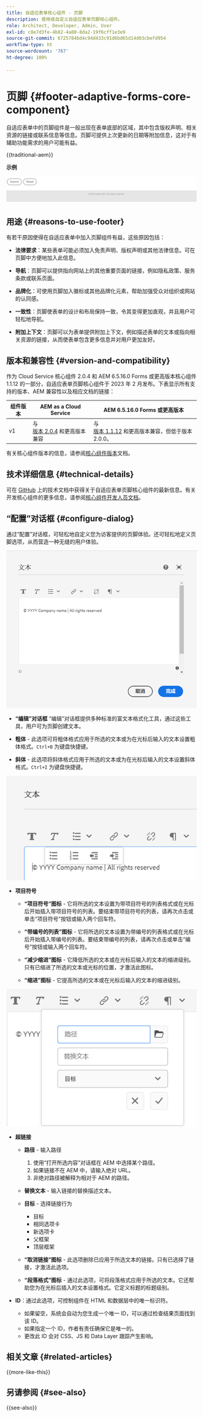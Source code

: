 ```yaml
---
title: 自适应表单核心组件 - 页脚
description: 使用或自定义自适应表单页脚核心组件。
role: Architect, Developer, Admin, User
exl-id: c8e7d3fe-4b82-4a80-8da2-19f6cff1e3e9
source-git-commit: 6725784bd4c94d433c91d6bd65d14d03cbefd954
workflow-type: ht
source-wordcount: '767'
ht-degree: 100%

---
```



# 页脚 {#footer-adaptive-forms-core-component}

自适应表单中的页脚组件是一般出现在表单底部的区域，其中包含版权声明、相关资源的链接或联系信息等信息。页脚可提供上次更新的日期等附加信息，这对于有辅助功能需求的用户可能有益。

{{traditional-aem}}

**示例**

![示例](/help/adaptive-forms/assets/footer.png)

## 用途 {#reasons-to-use-footer}

有若干原因使得在自适应表单中加入页脚组件有益，这些原因包括：

- **法律要求**：某些表单可能必须加入免责声明、版权声明或其他法律信息。可在页脚中方便地加入此信息。

- **导航**：页脚可以提供指向网站上的其他重要页面的链接，例如隐私政策、服务条款或联系页面。

- **品牌化**：可使用页脚加入徽标或其他品牌化元素，帮助加强受众对组织或网站的认同感。

- **一致性**：页脚使表单的设计和布局保持一致，令其变得更加直观，并且用户可轻松地导航。

- **附加上下文**：页脚可以为表单提供附加上下文，例如描述表单的文本或指向相关资源的链接，从而使表单包含更多信息并对用户更加友好。

## 版本和兼容性 {#version-and-compatibility}

作为 Cloud Service 核心组件 2.0.4 和 AEM 6.5.16.0 Forms 或更高版本核心组件 1.1.12 的一部分，自适应表单页脚核心组件于 2023 年 2 月发布。下表显示所有支持的版本、AEM 兼容性以及相应文档的链接：

| 组件版本 | AEM as a Cloud Service | AEM 6.5.16.0 Forms 或更高版本 |
|---|---|---|
| v1 | 与<br>[版本 2.0.4](/help/adaptive-forms/version.md) 和更高版本兼容 | 与<br>[版本 1.1.12](/help/adaptive-forms/version.md) 和更高版本兼容，但低于版本 2.0.0。 |

有关核心组件版本的信息，请参阅[核心组件版本](/help/adaptive-forms/version.md)文档。

<!-- ## Sample Component Output {#sample-component-output}

To experience the Accordion Component as well as see examples of its configuration options as well as HTML and JSON output, visit the [Component Library](https://adobe.com/go/aem_cmp_library_accordion). -->

## 技术详细信息 {#technical-details}

可在 [GitHub](https://github.com/adobe/aem-core-forms-components/tree/master/ui.af.apps/src/main/content/jcr_root/apps/core/fd/components/form/footer/v1/footer) 上的技术文档中获得关于自适应表单页脚核心组件的最新信息。有关开发核心组件的更多信息，请参阅[核心组件开发人员文档](/help/developing/overview.md)。


## “配置”对话框 {#configure-dialog}

通过“配置”对话框，可轻松地自定义您为访客提供的页脚体验。还可轻松地定义页脚选项，从而营造一种无缝的用户体验。

![“属性”选项卡](/help/adaptive-forms/assets/footer_propertiestab.png)

- **“编辑”对话框**
“编辑”对话框提供多种标准的富文本格式化工具，通过这些工具，用户可为页脚创建文本。

- **粗体** - 此选项可将粗体格式应用于所选的文本或为在光标后输入的文本设置粗体格式。`Ctrl+B` 为键盘快捷键。

- **斜体** - 此选项将斜体格式应用于所选的文本或为在光标后输入的文本设置斜体格式。`Ctrl+I` 为键盘快捷键。

![项目符号选项](/help/adaptive-forms/assets/footer_bullet.png)


- **项目符号**

   - **“项目符号”图标** - 它将所选的文本设置为带项目符号的列表格式或在光标后开始插入带项目符号的列表。要结束带项目符号的列表，请再次点击或单击“项目符号”按钮或输入两个回车符。

   - **“带编号的列表”图标** - 它将所选的文本设置为带编号的列表格式或在光标后开始插入带编号的列表。要结束带编号的列表，请再次点击或单击“编号”按钮或输入两个回车符。

   - **“减少缩进”图标** - 它降低所选的文本或在光标后输入的文本的缩进级别。只有已缩进了所选的文本或光标的位置，才激活此图标。

   - **“缩进”图标** - 它提高所选的文本或在光标后输入的文本的缩进级别。

![超链接选项](/help/adaptive-forms/assets/footer_link.png)

- **超链接**

   - **路径** - 输入路径
      1. 使用“打开所选内容”对话框在 AEM 中选择某个路径。
      1. 如果链接不在 AEM 中，请输入绝对 URL。
      1. 非绝对路径被解释为相对于 AEM 的路径。

   - **替换文本** - 输入链接的替换描述文本。

   - **目标** - 选择链接行为
      - 目标
      - 相同选项卡
      - 新选项卡
      - 父框架
      - 顶层框架

   - **“取消链接”图标** - 此选项删除已应用于所选文本的链接。只有已选择了链接，才激活此选项。

   - **“段落格式”图标** - 通过此选项，可将段落格式应用于所选的文本。它还帮助您为在光标后插入的文本设置格式。它定义标题的标题级别。

- **ID**：通过此选项，可控制组件在 HTML 和数据层中的唯一标识符。

   - 如果留空，系统会自动为您生成一个唯一 ID，可以通过检查结果页面找到该 ID。
   - 如果指定一个 ID，作者有责任确保它是唯一的。
   - 更改此 ID 会对 CSS、JS 和 Data Layer 跟踪产生影响。

<!--

## Related article {#related-article}

* [Create a standalone Adaptive Form](https://experienceleague.adobe.com/docs/experience-manager-cloud-service/content/forms/adaptive-forms-authoring/authoring-adaptive-forms-core-components/create-an-adaptive-form-on-forms-cs/creating-adaptive-form-core-components.html)

-->

## 相关文章 {#related-articles}

{{more-like-this}}

## 另请参阅 {#see-also}

{{see-also}}
